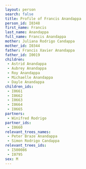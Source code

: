 ```yaml
---
layout: person
search: false
title: Profile of Francis Anandappa
person_id: I0348
first_name: Francis
last_name: Anandappa
full_name: Francis Anandappa
mother: Juliana Rodrigo Candappa
mother_id: I0344
father: Francis Xavier Anandappa
father_id: I0019
children:
 - Astrid Anandappa
 - Aubrey Anandappa
 - Roy Anandappa
 - Michaelle Anandappa
 - Dayle Anandappa
children_ids:
 - I0661
 - I0662
 - I0663
 - I0664
 - I0665
partners:
 - Winifred Rodrigo
partner_ids:
 - I0660
relevant_trees_names:
 - Peter Braze Anandappa
 - Simon Rodrigo Candappa
relevant_trees_ids:
 - I500086
 - I0795
sex: M
---
```



